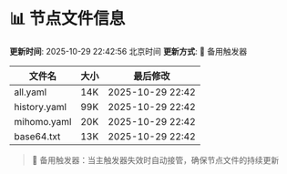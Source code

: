 # 📊 节点文件信息

**更新时间**: 2025-10-29 22:42:56 北京时间
**更新方式**: 🔄 备用触发器

| 文件名 | 大小 | 最后修改 |
|--------|------|----------|
| all.yaml | 14K | 2025-10-29 22:42 |
| history.yaml | 99K | 2025-10-29 22:42 |
| mihomo.yaml | 20K | 2025-10-29 22:42 |
| base64.txt | 13K | 2025-10-29 22:42 |

> 🔄 备用触发器：当主触发器失效时自动接管，确保节点文件的持续更新
